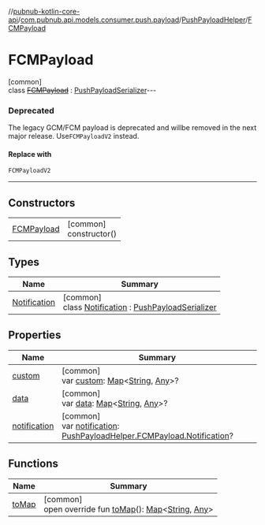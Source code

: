 //[pubnub-kotlin-core-api](../../../../index.md)/[com.pubnub.api.models.consumer.push.payload](../../index.md)/[PushPayloadHelper](../index.md)/[FCMPayload](index.md)

# FCMPayload

[common]\
class [~~FCMPayload~~](index.md) : [PushPayloadSerializer](../../-push-payload-serializer/index.md)---

### Deprecated

The legacy GCM/FCM payload is deprecated and willbe removed in the next major release. Use`FCMPayloadV2` instead.

#### Replace with

```kotlin
FCMPayloadV2
```
---

## Constructors

| | |
|---|---|
| [FCMPayload](-f-c-m-payload.md) | [common]<br>constructor() |

## Types

| Name | Summary |
|---|---|
| [Notification](-notification/index.md) | [common]<br>class [Notification](-notification/index.md) : [PushPayloadSerializer](../../-push-payload-serializer/index.md) |

## Properties

| Name | Summary |
|---|---|
| [custom](custom.md) | [common]<br>var [custom](custom.md): [Map](https://kotlinlang.org/api/core/kotlin-stdlib/kotlin.collections/-map/index.html)&lt;[String](https://kotlinlang.org/api/core/kotlin-stdlib/kotlin/-string/index.html), [Any](https://kotlinlang.org/api/core/kotlin-stdlib/kotlin/-any/index.html)&gt;? |
| [data](data.md) | [common]<br>var [data](data.md): [Map](https://kotlinlang.org/api/core/kotlin-stdlib/kotlin.collections/-map/index.html)&lt;[String](https://kotlinlang.org/api/core/kotlin-stdlib/kotlin/-string/index.html), [Any](https://kotlinlang.org/api/core/kotlin-stdlib/kotlin/-any/index.html)&gt;? |
| [notification](notification.md) | [common]<br>var [notification](notification.md): [PushPayloadHelper.FCMPayload.Notification](-notification/index.md)? |

## Functions

| Name | Summary |
|---|---|
| [toMap](to-map.md) | [common]<br>open override fun [toMap](to-map.md)(): [Map](https://kotlinlang.org/api/core/kotlin-stdlib/kotlin.collections/-map/index.html)&lt;[String](https://kotlinlang.org/api/core/kotlin-stdlib/kotlin/-string/index.html), [Any](https://kotlinlang.org/api/core/kotlin-stdlib/kotlin/-any/index.html)&gt; |
